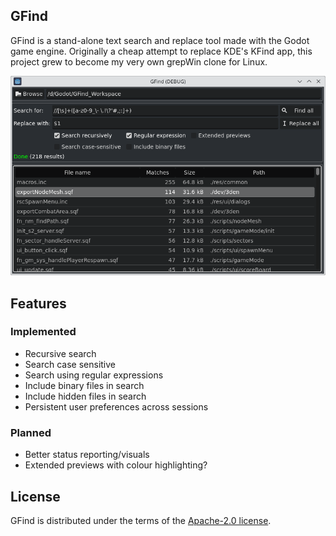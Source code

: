 ## GFind

GFind is a stand-alone text search and replace tool made with the Godot game engine. Originally a cheap attempt to replace KDE's KFind app, this project grew to become my very own grepWin clone for Linux.

![Screenshot of GFind results of a regex search](https://raw.githubusercontent.com/cre8or/GFind/master/github/screenshot.png)


## Features
### Implemented
- Recursive search
- Search case sensitive
- Search using regular expressions
- Include binary files in search
- Include hidden files in search
- Persistent user preferences across sessions

### Planned
- Better status reporting/visuals
- Extended previews with colour highlighting?

## License

GFind is distributed under the terms of the [Apache-2.0 license](https://github.com/Cre8or/GFind/blob/main/LICENSE).